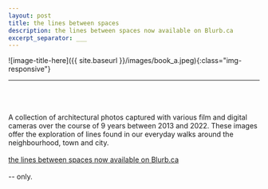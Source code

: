 ```yaml
---
layout: post
title: the lines between spaces
description: the lines between spaces now available on Blurb.ca
excerpt_separator: ___
---
```

  ![image-title-here]({{ site.baseurl }}/images/book_a.jpeg){:class="img-responsive"}
  ___
  <br/>
  <br/>
  <br/>A collection of architectural photos captured with various film and digital cameras over the course of 9 years between 2013 and 2022. These images offer the exploration of lines found in our everyday walks around the neighbourhood, town and city.
  <br/>
  <br/>
  <a href="https://www.blurb.ca/b/11217287-the-lines-between-spaces">the lines between spaces now available on Blurb.ca</a>
  <br/>
  <br/>
  -- only.
